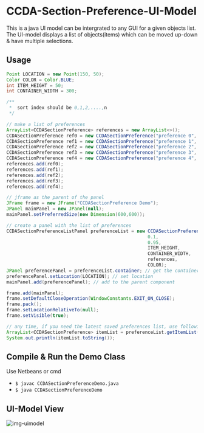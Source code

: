 # CCDA-Section-Preference-UI-Model
    
This is a java UI model can be intergrated to any GUI for a given objects list. The UI-model displays a list of objects(items) which can be moved up-down & have multiple selections.


## Usage

```java
Point LOCATION = new Point(150, 50);
Color COLOR = Color.BLUE;
int ITEM_HEIGHT = 50;
int CONTAINER_WIDTH = 300;

/**
 *  sort index should be 0,1,2,....,n
 */

// make a list of preferences 
ArrayList<CCDASectionPreference> references = new ArrayList<>();
CCDASectionPreference ref0 = new CCDASectionPreference("preference 0", true, 0);
CCDASectionPreference ref1 = new CCDASectionPreference("preference 1", false, 1);
CCDASectionPreference ref2 = new CCDASectionPreference("preference 2", true, 2);
CCDASectionPreference ref3 = new CCDASectionPreference("preference 3", false, 3);
CCDASectionPreference ref4 = new CCDASectionPreference("preference 4", true, 4);
references.add(ref0);
references.add(ref1);
references.add(ref2);
references.add(ref3);
references.add(ref4);

// jframe as the parent of the panel
JFrame frame = new JFrame("CCDASectionPreference Demo");
JPanel mainPanel = new JPanel(null);
mainPanel.setPreferredSize(new Dimension(600,600));

// create a panel with the list of preferences
CCDASectionPreferenceListPanel preferenceList = new CCDASectionPreferenceListPanel(
                                                    0.1,
                                                    0.95,
                                                    ITEM_HEIGHT,
                                                    CONTAINER_WIDTH,
                                                    references,
                                                    COLOR);
JPanel preferencePanel = preferenceList.container; // get the container of the UI model
preferencePanel.setLocation(LOCATION); // set location
mainPanel.add(preferencePanel); // add to the parent component 

frame.add(mainPanel);
frame.setDefaultCloseOperation(WindowConstants.EXIT_ON_CLOSE);
frame.pack();
frame.setLocationRelativeTo(null);
frame.setVisible(true);

// any time, if you need the latest saved preferences list, use following method
ArrayList<CCDASectionPreference> itemList = preferenceList.getItemList();
System.out.println(itemList.toString());
```

## Compile & Run the Demo Class

Use Netbeans or cmd

  - `$ javac CCDASectionPreferenceDemo.java`
  - `$ java CCDASectionPreferenceDemo`

## UI-Model View

![img-uimodel](https://user-images.githubusercontent.com/34955038/62441961-d7bb2900-b773-11e9-8f5b-a340581e2572.PNG)
 
